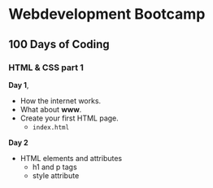 # Webdevelopment Bootcamp

## 100 Days of Coding

### HTML & CSS part 1

**Day 1**,

- How the internet works.
- What about **www**.
- Create your first HTML page.
    - `index.html`

**Day 2**
- HTML elements and attributes
    - h1 and p tags
    - style attribute
 


            
